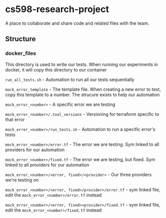 # cs598-research-project

A place to collaborate and share code and related files with the team.

## Structure

### docker_files

This directory is used to write our tests. When running our experiments in docker, it will copy this directory to our container

`run_all_tests.sh` - Automation to run all our tests sequentially

`mock_error_template` - The template file. When creating a new error to test, copy this template to a number. The strucure exists to help our automation

`mock_error_<number>` - A specific error we are testing

`mock_error_<number>/.tool_versions` - Versioning for terraform specific to that error

`mock_error_<number>/run_tests.sh` - Automation to run a specific error's tests

`mock_error_<number>/error.tf` - The error we are testing. Sym linked to all providers for our automation

`mock_error_<number>/fixed.tf` - The error we are testing, but fixed. Sym linked to all providers for our automation

`mock_error_<number>/<error, fixed>/<provider>` - Our three providers we're testing on

`mock_error_<number>/<error, fixed>/provider>/error.tf` - sym linked file, edit the `mock_error_<number>/error.tf` instead

`mock_error_<number>/<error, fixed><provider>/fixed.tf` - sym linked file, edit the `mock_error_<number>/fixed.tf` instead
